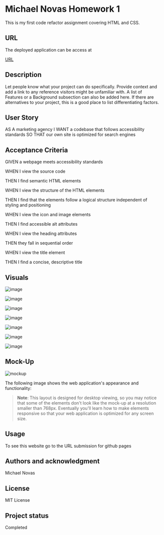 # Michael Novas Homework 1


This is my first code refactor assignment covering HTML and CSS.


## URL


The deployed application can be access at

[URL](https://michael55github.github.io/UCLAchallenge1/)


## Description


Let people know what your project can do specifically. Provide context and add a link to any reference visitors might be unfamiliar with. A list  of Features or a Background subsection can also be added here. If there are alternatives to your project, this is a good place to list differentiating factors.

## User Story


AS A marketing agency
I WANT a codebase that follows accessibility standards
SO THAT our own site is optimized for search engines


## Acceptance Criteria

GIVEN a webpage meets accessibility standards

WHEN I view the source code

THEN I find semantic HTML elements


WHEN I view the structure of the HTML elements

THEN I find that the elements follow a logical structure independent of styling and positioning


WHEN I view the icon and image elements

THEN I find accessible alt attributes


WHEN I view the heading attributes

THEN they fall in sequential order


WHEN I view the title element

THEN I find a concise, descriptive title

## Visuals


![image](https://github.com/michael55github/UCLAchallenge1/blob/main/assets/images/brand-awareness.png)

![image](https://github.com/michael55github/UCLAchallenge1/blob/main/assets/images/cost-management.png)

![image](https://github.com/michael55github/UCLAchallenge1/blob/main/assets/images/digital-marketing-meeting.jpg)

![image](https://github.com/michael55github/UCLAchallenge1/blob/main/assets/images/lead-generation.png)

![image](https://github.com/michael55github/UCLAchallenge1/blob/main/assets/images/online-reputation-management.jpg)

![image](https://github.com/michael55github/UCLAchallenge1/blob/main/assets/images/search-engine-optimization.jpg)

![image](https://github.com/michael55github/UCLAchallenge1/blob/main/assets/images/social-media-marketing.jpg)

## Mock-Up


![mockup](https://github.com/michael55github/UCLAchallenge1/blob/main/MockUp90Goal/01-html-css-git-homework-demo.png)

The following image shows the web application's appearance and functionality:



> **Note**: This layout is designed for desktop viewing, so you may notice that some of the elements don't look like the mock-up at a resolution smaller than 768px. Eventually you'll learn how to make elements responsive so that your web application is optimized for any screen size.


## Usage


To see this website go to the URL submission for github pages

## Authors and acknowledgment


Michael Novas

## License


MIT License

## Project status


Completed

